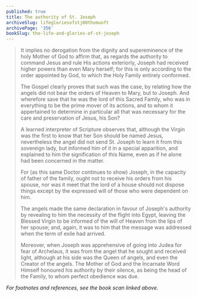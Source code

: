 ```yaml
---
published: true
title: The authority of St. Joseph
archiveSlug: lifegloriesofstj00thomuoft
archivePage: '356'
bookSlug: the-life-and-glories-of-st-joseph
---
```


> It implies no derogation from the dignity and supereminence of the holy Mother of God to affirm that, as regards the authority to command Jesus and rule His actions exteriorly, Joseph had received higher powers than even Mary herself; for this is only according to the order appointed by God, to which the Holy Family entirely conformed.
>
> The Gospel clearly proves that such was the case, by relating how the angels did not bear the orders of Heaven to Mary, but to Joseph. And wherefore save that he was the lord of this Sacred Family, who was in everything to be the prime mover of its actions, and to whom it appertained to determine in particular all that was necessary for the care and preservation of Jesus, his Son?
>
> A learned interpreter of Scripture observes that, although the Virgin was the first to know that her Son should be named Jesus, nevertheless the angel did not send St. Joseph to learn it from this sovereign lady, but informed him of it in a special apparition, and explained to him the signification of this Name, even as if he alone had been concerned in the matter.
>
> For (as this same Doctor continues to show) Joseph, in the capacity of father of the family, ought not to receive his orders from his spouse, nor was it meet that the lord of a house should not dispose things except by the expressed will of those who were dependent on him.
>
> The angels made the same declaration in favour of Joseph's authority by revealing to him the necessity of the flight into Egypt, leaving the Blessed Virgin to be informed of the will of Heaven from the lips of her spouse; and, again, it was to him that the message was addressed when the term of exile had arrived.
>
> Moreover, when Joseph was apprehensive of going into Judea for fear of Archelaus, it was from the angel that he sought and received light, although at his side was the Queen of angels, and even the Creator of the angels. The Mother of God and the Incarnate Word Himself honoured his authority by their silence, as being the head of the Family, to whom perfect obedience was due.

*For footnotes and references, see the book scan linked above.*
